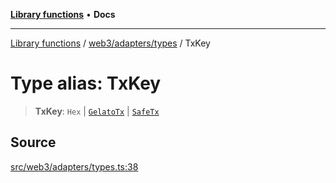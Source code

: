 [**Library functions**](../../../../README.md) • **Docs**

***

[Library functions](../../../../modules.md) / [web3/adapters/types](../README.md) / TxKey

# Type alias: TxKey

> **TxKey**: `Hex` \| [`GelatoTx`](../../GelatoAdapter/type-aliases/GelatoTx.md) \| [`SafeTx`](../../SafeAdapter/type-aliases/SafeTx.md)

## Source

[src/web3/adapters/types.ts:38](https://github.com/bgd-labs/fe-shared/blob/bcb81f075c57b42adfeb5f3e6c387d13f532f431/src/web3/adapters/types.ts#L38)
